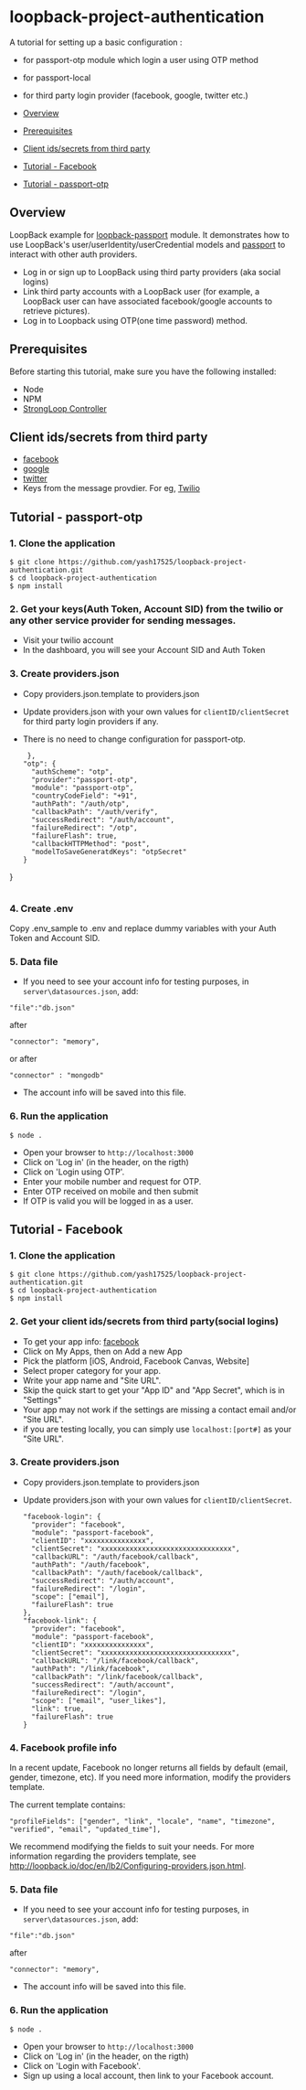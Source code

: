 # loopback-project-authentication

A tutorial for setting up a basic configuration :
- for passport-otp module which login a user using OTP method
- for passport-local
- for third party login provider (facebook, google, twitter etc.) 

- [Overview](#overview)
- [Prerequisites](#prerequisites)
- [Client ids/secrets from third party](#client-idssecrets-from-third-party)
- [Tutorial - Facebook](#tutorial---facebook)
- [Tutorial - passport-otp](#tutorial---passport-otp)

## Overview

LoopBack example for [loopback-passport](https://github.com/yash17525/loopback-project-authentication.git) module. It demonstrates how to use
LoopBack's user/userIdentity/userCredential models and [passport](http://passportjs.org) to interact with other auth providers.

- Log in or sign up to LoopBack using third party providers (aka social logins)
- Link third party accounts with a LoopBack user (for example, a LoopBack user can have associated facebook/google accounts to retrieve pictures).
- Log in to Loopback using OTP(one time password) method.

## Prerequisites

Before starting this tutorial, make sure you have the following installed:

- Node
- NPM
- [StrongLoop Controller](https://github.com/strongloop/strongloop)

## Client ids/secrets from third party

- [facebook](https://developers.facebook.com/apps)
- [google](https://console.developers.google.com/project)
- [twitter](https://apps.twitter.com/)
- Keys from the message provdier. For eg, [Twilio](https://www.twilio.com/authy/features/otp)


## Tutorial - passport-otp

### 1. Clone the application

```
$ git clone https://github.com/yash17525/loopback-project-authentication.git
$ cd loopback-project-authentication
$ npm install
```

### 2. Get your keys(Auth Token, Account SID) from the twilio or any other service provider for sending messages.

- Visit your twilio account
- In the dashboard, you will see your Account SID and Auth Token

### 3. Create providers.json

- Copy providers.json.template to providers.json
- Update providers.json with your own values for `clientID/clientSecret` for third party login providers if any.
- There is no need to change configuration for passport-otp.

  ```
   },
  "otp": {
    "authScheme": "otp",
    "provider":"passport-otp",
    "module": "passport-otp",
    "countryCodeField": "+91",
    "authPath": "/auth/otp",
    "callbackPath": "/auth/verify",
    "successRedirect": "/auth/account",
    "failureRedirect": "/otp",
    "failureFlash": true,
    "callbackHTTPMethod": "post",
    "modelToSaveGeneratdKeys": "otpSecret"
  }
}
  ```
  ```

### 4. Create .env 
Copy .env_sample to .env and replace dummy variables with your Auth Token and Account SID.

### 5. Data file

- If you need to see your account info for testing purposes, in `server\datasources.json`, add:

```
"file":"db.json"
```

after

```
"connector": "memory",

```
or after 

```
"connector" : "mongodb"

```

- The account info will be saved into this file.

### 6. Run the application

```
$ node .
```

- Open your browser to `http://localhost:3000`
- Click on 'Log in' (in the header, on the rigth)
- Click on 'Login using OTP'.
- Enter your mobile number and request for OTP.
- Enter OTP received on mobile and then submit
- If OTP is valid you will be logged in as a user.

## Tutorial - Facebook

### 1. Clone the application

```
$ git clone https://github.com/yash17525/loopback-project-authentication.git
$ cd loopback-project-authentication
$ npm install
```

### 2. Get your client ids/secrets from third party(social logins)

- To get your app info: [facebook](https://developers.facebook.com/apps)
- Click on My Apps, then on Add a new App
- Pick the platform [iOS, Android, Facebook Canvas, Website]
- Select proper category for your app.
- Write your app name and "Site URL".
- Skip the quick start to get your "App ID" and "App Secret", which is in "Settings"
- Your app may not work if the settings are missing a contact email and/or "Site URL".
- if you are testing locally, you can simply use `localhost:[port#]` as your "Site URL".

### 3. Create providers.json

- Copy providers.json.template to providers.json
- Update providers.json with your own values for `clientID/clientSecret`.

  ```
  "facebook-login": {
    "provider": "facebook",
    "module": "passport-facebook",
    "clientID": "xxxxxxxxxxxxxxx",
    "clientSecret": "xxxxxxxxxxxxxxxxxxxxxxxxxxxxxxxx",
    "callbackURL": "/auth/facebook/callback",
    "authPath": "/auth/facebook",
    "callbackPath": "/auth/facebook/callback",
    "successRedirect": "/auth/account",
    "failureRedirect": "/login",
    "scope": ["email"],
    "failureFlash": true
  },
  "facebook-link": {
    "provider": "facebook",
    "module": "passport-facebook",
    "clientID": "xxxxxxxxxxxxxxx",
    "clientSecret": "xxxxxxxxxxxxxxxxxxxxxxxxxxxxxxxx",
    "callbackURL": "/link/facebook/callback",
    "authPath": "/link/facebook",
    "callbackPath": "/link/facebook/callback",
    "successRedirect": "/auth/account",
    "failureRedirect": "/login",
    "scope": ["email", "user_likes"],
    "link": true,
    "failureFlash": true
  }
  ```

### 4. Facebook profile info

In a recent update, Facebook no longer returns all fields by default (email, gender, timezone, etc).
If you need more information, modify the providers template.

The current template contains:
```
"profileFields": ["gender", "link", "locale", "name", "timezone", "verified", "email", "updated_time"],

```
We recommend modifying the fields to suit your needs. For more information regarding the providers template, see http://loopback.io/doc/en/lb2/Configuring-providers.json.html.

### 5. Data file

- If you need to see your account info for testing purposes, in `server\datasources.json`, add:

```
"file":"db.json"
```

after

```
"connector": "memory",
```

- The account info will be saved into this file.

### 6. Run the application

```
$ node .
```

- Open your browser to `http://localhost:3000`
- Click on 'Log in' (in the header, on the rigth)
- Click on 'Login with Facebook'.
- Sign up using a local account, then link to your Facebook account.

